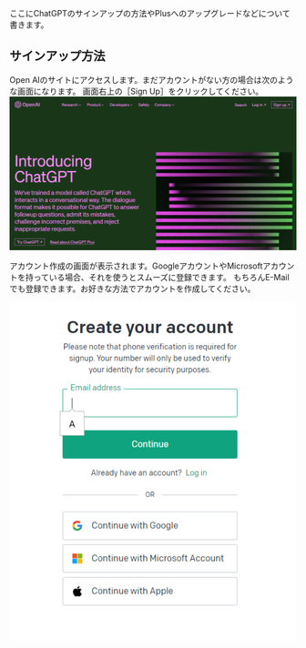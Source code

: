 ここにChatGPTのサインアップの方法やPlusへのアップグレードなどについて書きます。

## サインアップ方法
Open AIのサイトにアクセスします。まだアカウントがない方の場合は次のような画面になります。
画面右上の［Sign Up］をクリックしてください。  
<img src="./images/cg01.PNG" width="640" >  

アカウント作成の画面が表示されます。GoogleアカウントやMicrosoftアカウントを持っている場合、それを使うとスムーズに登録できます。
もちろんE-Mailでも登録できます。お好きな方法でアカウントを作成してください。

![](./images/cg02.PNG)

